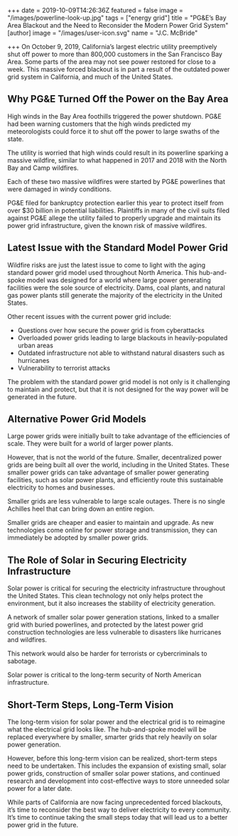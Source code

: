 +++
date = 2019-10-09T14:26:36Z
featured = false
image = "/images/powerline-look-up.jpg"
tags = ["energy grid"]
title = "PG&E’s Bay Area Blackout and the Need to Reconsider the Modern Power Grid System"
[author]
image = "/images/user-icon.svg"
name = "J.C. McBride"

+++
On October 9, 2019, California’s largest electric utility preemptively shut off power to more than 800,000 customers in the San Francisco Bay Area. Some parts of the area may not see power restored for close to a week. This massive forced blackout is in part a result of the outdated power grid system in California, and much of the United States.  

## Why PG&E Turned Off the Power on the Bay Area

High winds in the Bay Area foothills triggered the power shutdown. PG&E had been warning customers that the high winds predicted my meteorologists could force it to shut off the power to large swaths of the state. 

The utility is worried that high winds could result in its powerline sparking a massive wildfire, similar to what happened in 2017 and 2018 with the North Bay and Camp wildfires. 

Each of these two massive wildfires were started by PG&E powerlines that were damaged in windy conditions. 

PG&E filed for bankruptcy protection earlier this year to protect itself from over $30 billion in potential liabilities. Plaintiffs in many of the civil suits filed against PG&E allege the utility failed to properly upgrade and maintain its power grid infrastructure, given the known risk of massive wildfires. 

## Latest Issue with the Standard Model Power Grid

Wildfire risks are just the latest issue to come to light with the aging standard power grid model used throughout North America. This hub-and-spoke model was designed for a world where large power generating facilities were the sole source of electricity. Dams, coal plants, and natural gas power plants still generate the majority of the electricity in the United States.

Other recent issues with the current power grid include:

* Questions over how secure the power grid is from cyberattacks
* Overloaded power grids leading to large blackouts in heavily-populated urban areas
* Outdated infrastructure not able to withstand natural disasters such as hurricanes
* Vulnerability to terrorist attacks

The problem with the standard power grid model is not only is it challenging to maintain and protect, but that it is not designed for the way power will be generated in the future. 

## Alternative Power Grid Models

Large power grids were initially built to take advantage of the efficiencies of scale. They were built for a world of larger power plants. 

However, that is not the world of the future. Smaller, decentralized power grids are being built all over the world, including in the United States. These smaller power grids can take advantage of smaller power generating facilities, such as solar power plants, and efficiently route this sustainable electricity to homes and businesses. 

Smaller grids are less vulnerable to large scale outages. There is no single Achilles heel that can bring down an entire region. 

Smaller grids are cheaper and easier to maintain and upgrade. As new technologies come online for power storage and transmission, they can immediately be adopted by smaller power grids. 

## The Role of Solar in Securing Electricity Infrastructure 

Solar power is critical for securing the electricity infrastructure throughout the United States. This clean technology not only helps protect the environment, but it also increases the stability of electricity generation. 

A network of smaller solar power generation stations, linked to a smaller grid with buried powerlines, and protected by the latest power grid construction technologies are less vulnerable to disasters like hurricanes and wildfires. 

This network would also be harder for terrorists or cybercriminals to sabotage. 

Solar power is critical to the long-term security of North American infrastructure.  

## Short-Term Steps, Long-Term Vision

The long-term vision for solar power and the electrical grid is to reimagine what the electrical grid looks like. The hub-and-spoke model will be replaced everywhere by smaller, smarter grids that rely heavily on solar power generation. 

However, before this long-term vision can be realized, short-term steps need to be undertaken. This includes the expansion of existing small, solar power grids, construction of smaller solar power stations, and continued research and development into cost-effective ways to store unneeded solar power for a later date. 

While parts of California are now facing unprecedented forced blackouts, it’s time to reconsider the best way to deliver electricity to every community. It’s time to continue taking the small steps today that will lead us to a better power grid in the future.